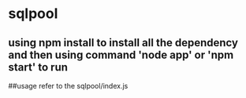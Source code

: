 # sqlpool

## using npm install to install all the dependency and then using command 'node app' or 'npm start' to run 

##usage refer to the sqlpool/index.js
